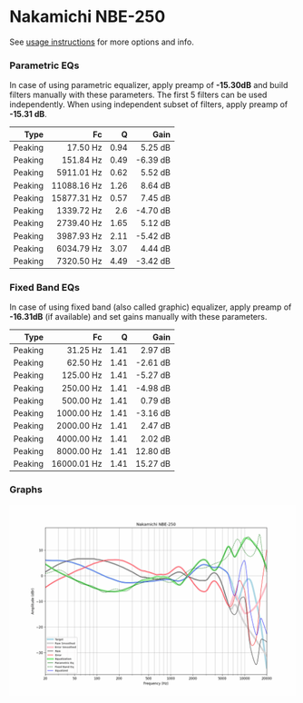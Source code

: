# Nakamichi NBE-250
See [usage instructions](https://github.com/jaakkopasanen/AutoEq#usage) for more options and info.

### Parametric EQs
In case of using parametric equalizer, apply preamp of **-15.30dB** and build filters manually
with these parameters. The first 5 filters can be used independently.
When using independent subset of filters, apply preamp of **-15.31 dB**.

| Type    | Fc          |    Q | Gain     |
|--------:|------------:|-----:|---------:|
| Peaking | 17.50 Hz    | 0.94 | 5.25 dB  |
| Peaking | 151.84 Hz   | 0.49 | -6.39 dB |
| Peaking | 5911.01 Hz  | 0.62 | 5.52 dB  |
| Peaking | 11088.16 Hz | 1.26 | 8.64 dB  |
| Peaking | 15877.31 Hz | 0.57 | 7.45 dB  |
| Peaking | 1339.72 Hz  | 2.6  | -4.70 dB |
| Peaking | 2739.40 Hz  | 1.65 | 5.12 dB  |
| Peaking | 3987.93 Hz  | 2.11 | -5.42 dB |
| Peaking | 6034.79 Hz  | 3.07 | 4.44 dB  |
| Peaking | 7320.50 Hz  | 4.49 | -3.42 dB |

### Fixed Band EQs
In case of using fixed band (also called graphic) equalizer, apply preamp of **-16.31dB**
(if available) and set gains manually with these parameters.

| Type    | Fc          |    Q | Gain     |
|--------:|------------:|-----:|---------:|
| Peaking | 31.25 Hz    | 1.41 | 2.97 dB  |
| Peaking | 62.50 Hz    | 1.41 | -2.61 dB |
| Peaking | 125.00 Hz   | 1.41 | -5.27 dB |
| Peaking | 250.00 Hz   | 1.41 | -4.98 dB |
| Peaking | 500.00 Hz   | 1.41 | 0.79 dB  |
| Peaking | 1000.00 Hz  | 1.41 | -3.16 dB |
| Peaking | 2000.00 Hz  | 1.41 | 2.47 dB  |
| Peaking | 4000.00 Hz  | 1.41 | 2.02 dB  |
| Peaking | 8000.00 Hz  | 1.41 | 12.80 dB |
| Peaking | 16000.01 Hz | 1.41 | 15.27 dB |

### Graphs
![](./Nakamichi%20NBE-250.png)